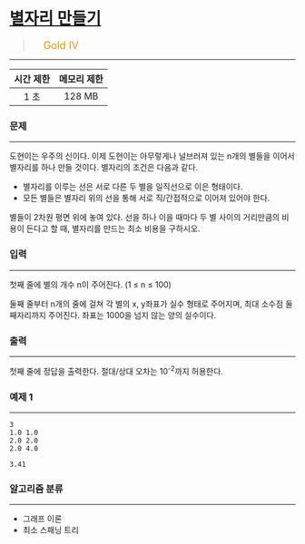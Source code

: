 # [별자리 만들기](https://www.acmicpc.net/problem/4386)

> <img src="https://d2gd6pc034wcta.cloudfront.net/tier/12.svg" width="16" heigth="21" style = "vertical-align: middle;"/>&nbsp;<span style="font-size: 18px; color: #ec9a00;">Gold IV</span>

***

<div align="center">

|시간 제한|메모리 제한|
|:---:|:---:|
|1 초 |128 MB|

</div>

### 문제

***

도현이는 우주의 신이다. 이제 도현이는 아무렇게나 널브러져 있는 n개의 별들을 이어서 별자리를 하나 만들 것이다. 별자리의 조건은 다음과 같다.

* 별자리를 이루는 선은 서로 다른 두 별을 일직선으로 이은 형태이다.  
* 모든 별들은 별자리 위의 선을 통해 서로 직/간접적으로 이어져 있어야 한다.

별들이 2차원 평면 위에 놓여 있다. 선을 하나 이을 때마다 두 별 사이의 거리만큼의 비용이 든다고 할 때, 별자리를 만드는 최소 비용을 구하시오.

### 입력

***

첫째 줄에 별의 개수 n이 주어진다. (1 ≤ n ≤ 100)

둘째 줄부터 n개의 줄에 걸쳐 각 별의 x, y좌표가 실수 형태로 주어지며, 최대 소수점 둘째자리까지 주어진다. 좌표는 1000을 넘지 않는 양의 실수이다.

### 출력

***

첫째 줄에 정답을 출력한다. 절대/상대 오차는 10<sup>-2</sup>까지 허용한다.

### 예제 1

***

```
3
1.0 1.0
2.0 2.0
2.0 4.0
```

```
3.41
```

### 알고리즘 분류

***

* 그래프 이론
* 최소 스패닝 트리

